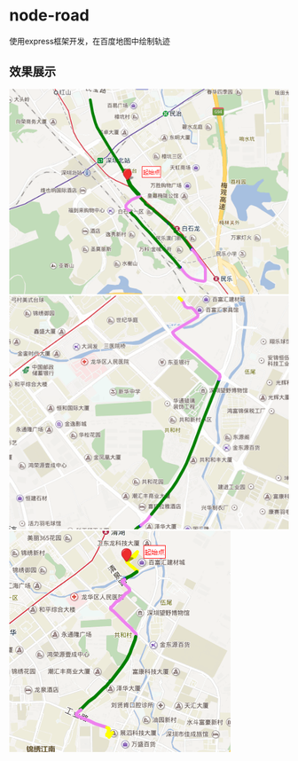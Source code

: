 # node-road
使用express框架开发，在百度地图中绘制轨迹

## 效果展示
![Image text](https://github.com/Yves-yuan/node-road/blob/master/img/%E8%BD%A8%E8%BF%B90-800.PNG)
![Image text](https://github.com/Yves-yuan/node-road/blob/master/img/%E8%BD%A8%E8%BF%B9800-1600.PNG)
![Image text](https://github.com/Yves-yuan/node-road/blob/master/img/%E8%BD%A8%E8%BF%B91600-2400.PNG)